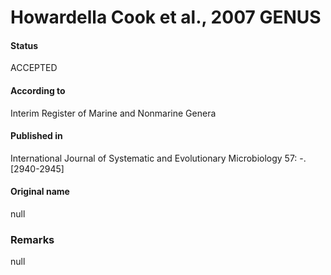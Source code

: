 Howardella Cook et al., 2007 GENUS
=======

#### Status
ACCEPTED

#### According to
Interim Register of Marine and Nonmarine Genera

#### Published in
International Journal of Systematic and Evolutionary Microbiology 57: -. [2940-2945]

#### Original name
null

### Remarks
null